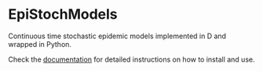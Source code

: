 # EpiStochModels
Continuous time stochastic epidemic models implemented in D and wrapped in Python.

Check the [documentation](https://epistochmodels.readthedocs.io/en/latest/) for detailed instructions on how to install and use.

